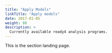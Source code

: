 ```yaml
---
title: "Apply Models"
linkTitle: "Apply models"
date: 2017-01-05
weight: 80
description: >
  Currently available ready4 analysis programs.
---
```



This is the section landing page.

